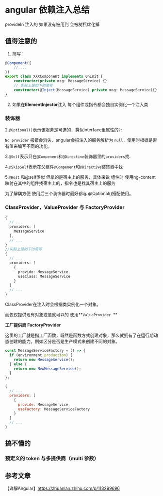 # angular 依赖注入总结

provideIn 注入的 如果没有被用到 会被树摇优化掉

## 值得注意的

1. 简写：

```typescript
@Compenent({
    //....
})
export class XXXComponent implements OnInit {
    constructor(private msg: MessageService) {}
    // 实际上是如下的简写
    constructor(@Inject(MessageService) private msg: MessageService){}
}
```

2. 如果在**ElementInjector**注入 每个组件或指令都会独自实例化一个注入类

### 装饰器

2.`@Optional()`表示该服务是可选的，类似interface里属性的`?:`

`No provider` 报错会消失、angular会把注入的服务解析为 `null`，使用时根据是否有值来编写不同的功能。

3.`@Self`表示只在`@Compenent`和`@Directive`装饰器里的`providers`找.

4.`@SkipSelf`表示在父组件`@Compenent`和`@Directive`装饰器中找

5.`@Host` 和@self类似 但拿的是宿主上的服务，具体来说 组件时 使用ng-content 映射在其中的组件找宿主上的，指令也是找其宿主上的服务

为了解耦方便 使用后三个装饰器时最好都与 @Optional()搭配使用。

### ClassProvider，ValueProvider 与 FactoryProvider

```typescript
{
  // ...
  providers: [
    MessageService
  ],
  // ...
}
//实际上是如下的简写
{
  // ...
  providers: [
    {
      provide: MessageService,
      useClass: MessageService
    }	
  ]
  // ...
}
```

ClassProvider在注入时会根据类实例化一个对象。

而仅仅提供现有对象或值就可以的 使用**`ValueProvider `**

**工厂提供商 FactoryProvider**

这里的工厂就是指工厂函数，既然是函数方式创建对象，那么就拥有了在运行期动态创建的能力。例如区分是否是生产模式来创建不同的对象。

```js
const MessageServiceFactory = () => {
  if (environment.production) {
    return new MessageService();
  } else {
    return new NewMessageService();
  }
};

{
  // ...
  providers: [
    {
      provide: MessageService,
      useFactory: MessageServiceFactory
    }
  ]
  // ...
}
```



## 搞不懂的 

### 预定义的 token 与多提供商（multi 参数）

## 参考文章

【详解Angular】https://zhuanlan.zhihu.com/p/113299696
